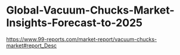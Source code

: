# Global-Vacuum-Chucks-Market-Insights-Forecast-to-2025
https://www.99-reports.com/market-report/vacuum-chucks-market#report_Desc
